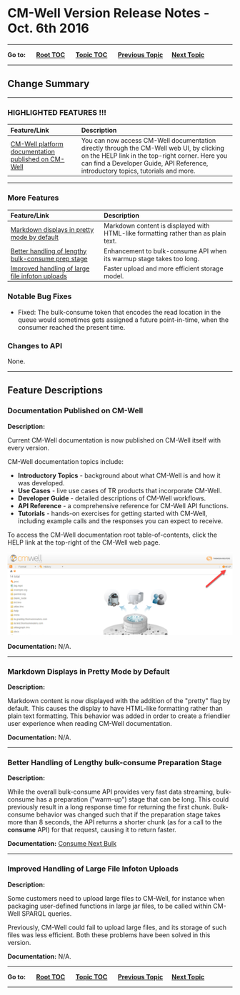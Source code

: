 # CM-Well Version Release Notes - Oct. 6th 2016 #

----

**Go to:** &nbsp;&nbsp;&nbsp;&nbsp; [**Root TOC**](CM-Well.RootTOC.md) &nbsp;&nbsp;&nbsp;&nbsp; [**Topic TOC**](ReleaseNotes.TOC.md) &nbsp;&nbsp;&nbsp;&nbsp; [**Previous Topic**](ReleaseNotes.Sept.11.2016.md)&nbsp;&nbsp;&nbsp;&nbsp; [**Next Topic**](ReleaseNotes.Nov.10.2016.md)  

----

## Change Summary ##

-----------------------
### HIGHLIGHTED FEATURES !!! ###

Feature/Link | Description
:-------------|:-----------
[CM-Well platform documentation published on CM-Well](#hdr1) | You can now access CM-Well documentation directly through the CM-Well web UI, by clicking on the HELP link in the top-right corner. Here you can find a Developer Guide, API Reference, introductory topics, tutorials and more.

-----------------------

### More Features ###

Feature/Link | Description
:-------------|:-----------
[Markdown displays in pretty mode by default](#hdr2) | Markdown content is displayed with HTML-like formatting rather than as plain text.
[Better handling of lengthy bulk-consume prep stage](#hdr3) | Enhancement to bulk-consume API when its warmup stage takes too long.
[Improved handling of large file infoton uploads](#hdr4) | Faster upload and more efficient storage model.

### Notable Bug Fixes ###

* Fixed: The bulk-consume token that encodes the read location in the queue would sometimes gets assigned a future point-in-time, when the consumer reached the present time.

### Changes to API	 ###

None.


------------------------------

## Feature Descriptions ##

<a name="hdr1"></a>
### Documentation Published on CM-Well ###

**Description:**

Current CM-Well documentation is now published on CM-Well itself with every version. 

CM-Well documentation topics include:

* **Introductory Topics** - background about what CM-Well is and how it was developed.
* **Use Cases** - live use cases of TR products that incorporate CM-Well.
* **Developer Guide** - detailed descriptions of CM-Well workflows.
* **API Reference**	- a comprehensive reference for CM-Well API functions.
* **Tutorials**	- hands-on exercises for getting started with CM-Well, including example calls and the responses you can expect to receive.

To access the CM-Well documentation root table-of-contents, click the HELP link at the top-right of the CM-Well web page.

<img src="./_Images/cm-well-help-link.png"/>


**Documentation:** N/A.

----------

<a name="hdr2"></a>
### Markdown Displays in Pretty Mode by Default ###

**Description:**

Markdown content is now displayed with the addition of the "pretty" flag by default. This causes the display to have HTML-like formatting rather than plain text formatting. This behavior was added in order to create a friendlier user experience when reading CM-Well documentation.

**Documentation:** N/A.

----------

<a name="hdr3"></a>
### Better Handling of Lengthy bulk-consume Preparation Stage ###

**Description:**

While the overall bulk-consume API provides very fast data streaming, bulk-consume has a preparation ("warm-up") stage that can be long. This could previously result in a long response time for returning the first chunk. Bulk-consume behavior was changed such that if the preparation stage takes more than 8 seconds, the API returns a shorter chunk (as for a call to the **consume** API) for that request, causing it to return faster.

**Documentation:** [Consume Next Bulk](API.Stream.ConsumeNextBulk.md)

----------

<a name="hdr4"></a>
### Improved Handling of Large File Infoton Uploads ###

**Description:**

Some customers need to upload large files to CM-Well, for instance when packaging user-defined functions in large jar files, to be called within CM-Well SPARQL queries.

Previously, CM-Well could fail to upload large files, and its storage of such files was less efficient. Both these problems have been solved in this version.

**Documentation:** N/A.


----

**Go to:** &nbsp;&nbsp;&nbsp;&nbsp; [**Root TOC**](CM-Well.RootTOC.md) &nbsp;&nbsp;&nbsp;&nbsp; [**Topic TOC**](ReleaseNotes.TOC.md) &nbsp;&nbsp;&nbsp;&nbsp; [**Previous Topic**](ReleaseNotes.Sept.11.2016.md)&nbsp;&nbsp;&nbsp;&nbsp; [**Next Topic**](ReleaseNotes.Nov.10.2016.md)  

----